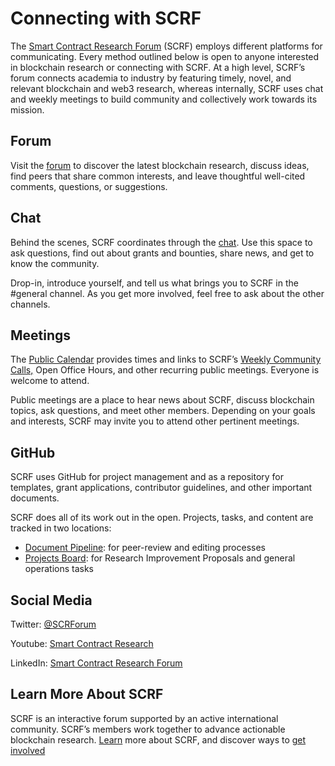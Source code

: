 # Connecting with SCRF

The [Smart Contract Research Forum](https://www.smartcontractresearch.org/) (SCRF) employs different platforms for communicating. Every method outlined below is open to anyone interested in blockchain research or connecting with SCRF. At a high level, SCRF’s forum connects academia to industry by featuring timely, novel, and relevant blockchain and web3 research, whereas internally, SCRF uses chat and weekly meetings to build community and collectively work towards its mission.

## Forum

Visit the [forum](https://www.smartcontractresearch.org/) to discover the latest blockchain research, discuss ideas, find peers that share common interests, and leave thoughtful well-cited comments, questions, or suggestions.

## Chat

Behind the scenes, SCRF coordinates through the [chat](https://discord.gg/cRVjvJYybX). Use this space to ask questions, find out about grants and bounties, share news, and get to know the community.

Drop-in, introduce yourself, and tell us what brings you to SCRF in the #general channel. As you get more involved, feel free to ask about the other channels.

## Meetings

The [Public Calendar]([https://calendar.google.com/calendar/embed?src=c_45nqubmu17kcm9r1p8o5sqtte0%40group.calendar.google.com&ctz=America%2FNew_York](https://calendar.google.com/calendar/u/0/embed?src=null@scrf.io&ctz=America/Los_Angeles)) provides times and links to SCRF’s [Weekly Community Calls,](https://github.com/smartcontractresearchforum/docs/blob/main/en/content_community_calls.md) Open Office Hours, and other recurring public meetings. Everyone is welcome to attend.

Public meetings are a place to hear news about SCRF, discuss blockchain topics, ask questions, and meet other members. Depending on your goals and interests, SCRF may invite you to attend other pertinent meetings.

## GitHub

SCRF uses GitHub for project management and as a repository for templates, grant applications, contributor guidelines, and other important documents.

SCRF does all of its work out in the open. Projects, tasks, and content are tracked in two locations:

* [Document Pipeline](https://github.com/orgs/smartcontractresearchforum/projects/5): for peer-review and editing processes
* [Projects Board](https://github.com/orgs/smartcontractresearchforum/projects/4): for Research Improvement Proposals and general operations tasks

## Social Media

Twitter: [@SCRForum](http://twitter.com/scrforum)

Youtube: [Smart Contract Research](https://www.youtube.com/channel/UCSA8Xu-rCemVuoBG2s449UQ)

LinkedIn: [Smart Contract Research Forum](https://www.linkedin.com/company/smart-contract-research-forum/)

## Learn More About SCRF

SCRF is an interactive forum supported by an active international community. SCRF’s members work together to advance actionable blockchain research. [Learn](https://github.com/smartcontractresearchforum/docs) more about SCRF, and discover ways to [get involved](https://github.com/smartcontractresearchforum/docs/blob/main/en/content_connecting_with_scrf.md)
